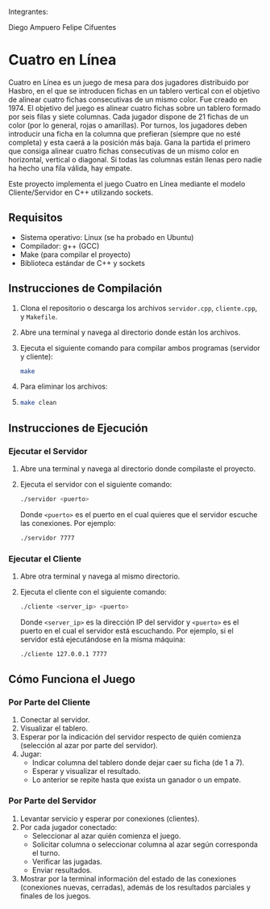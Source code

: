 Integrantes:

Diego Ampuero
Felipe Cifuentes

# Cuatro en Línea

Cuatro en Línea es un juego de mesa para dos jugadores distribuido por Hasbro, en el que se introducen fichas en un tablero vertical con el objetivo de alinear cuatro fichas consecutivas de un mismo color. Fue creado en 1974. El objetivo del juego es alinear cuatro fichas sobre un tablero formado por seis filas y siete columnas. Cada jugador dispone de 21 fichas de un color (por lo general, rojas o amarillas). Por turnos, los jugadores deben introducir una ficha en la columna que prefieran (siempre que no esté completa) y esta caerá a la posición más baja. Gana la partida el primero que consiga alinear cuatro fichas consecutivas de un mismo color en horizontal, vertical o diagonal. Si todas las columnas están llenas pero nadie ha hecho una fila válida, hay empate.

Este proyecto implementa el juego Cuatro en Línea mediante el modelo Cliente/Servidor en C++ utilizando sockets.

## Requisitos

- Sistema operativo: Linux (se ha probado en Ubuntu)
- Compilador: g++ (GCC)
- Make (para compilar el proyecto)
- Biblioteca estándar de C++ y sockets

## Instrucciones de Compilación

1. Clona el repositorio o descarga los archivos `servidor.cpp`, `cliente.cpp`, y `Makefile`.
2. Abre una terminal y navega al directorio donde están los archivos.
3. Ejecuta el siguiente comando para compilar ambos programas (servidor y cliente):

    ```bash
    make
    ```
4. Para eliminar los archivos:
1. 
    ```bash
    make clean
    ```
    
## Instrucciones de Ejecución

### Ejecutar el Servidor

1. Abre una terminal y navega al directorio donde compilaste el proyecto.
2. Ejecuta el servidor con el siguiente comando:

    ```bash
    ./servidor <puerto>
    ```

   Donde `<puerto>` es el puerto en el cual quieres que el servidor escuche las conexiones. Por ejemplo:

    ```bash
    ./servidor 7777
    ```

### Ejecutar el Cliente

1. Abre otra terminal y navega al mismo directorio.
2. Ejecuta el cliente con el siguiente comando:

    ```bash
    ./cliente <server_ip> <puerto>
    ```

   Donde `<server_ip>` es la dirección IP del servidor y `<puerto>` es el puerto en el cual el servidor está escuchando. Por ejemplo, si el servidor está ejecutándose en la misma máquina:

    ```bash
    ./cliente 127.0.0.1 7777
    ```

## Cómo Funciona el Juego

### Por Parte del Cliente

1. Conectar al servidor.
2. Visualizar el tablero.
3. Esperar por la indicación del servidor respecto de quién comienza (selección al azar por parte del servidor).
4. Jugar:
   - Indicar columna del tablero donde dejar caer su ficha (de 1 a 7).
   - Esperar y visualizar el resultado.
   - Lo anterior se repite hasta que exista un ganador o un empate.

### Por Parte del Servidor

1. Levantar servicio y esperar por conexiones (clientes).
2. Por cada jugador conectado:
   - Seleccionar al azar quién comienza el juego.
   - Solicitar columna o seleccionar columna al azar según corresponda el turno.
   - Verificar las jugadas.
   - Enviar resultados.
3. Mostrar por la terminal información del estado de las conexiones (conexiones nuevas, cerradas), además de los resultados parciales y finales de los juegos.